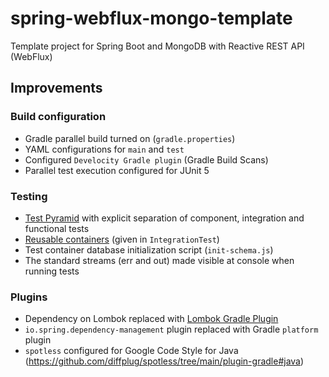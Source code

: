 # spring-webflux-mongo-template

Template project for Spring Boot and MongoDB with Reactive REST API (WebFlux)

## Improvements

### Build configuration
- Gradle parallel build turned on (`gradle.properties`)
- YAML configurations for `main` and `test`
- Configured `Develocity Gradle plugin` (Gradle Build Scans)
- Parallel test execution configured for JUnit 5

### Testing
- [Test Pyramid](https://martinfowler.com/articles/practical-test-pyramid.html) with explicit
separation of component, integration and functional tests
- [Reusable containers](https://java.testcontainers.org/features/reuse/) (given in `IntegrationTest`)
- Test container database initialization script (`init-schema.js`)
- The standard streams (err and out) made visible at console when running tests

### Plugins
- Dependency on Lombok replaced
with [Lombok Gradle Plugin](https://plugins.gradle.org/plugin/io.freefair.lombok)
- `io.spring.dependency-management` plugin replaced with Gradle `platform` plugin
- `spotless` configured for Google Code Style for Java (https://github.com/diffplug/spotless/tree/main/plugin-gradle#java)
